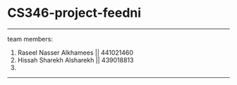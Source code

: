# CS346-project-feedni
***********************************************
team members:
1) Raseel Nasser Alkhamees   ||    441021460
2) Hissah Sharekh Alsharekh  ||    439018813
3)
 **********************************************
 
